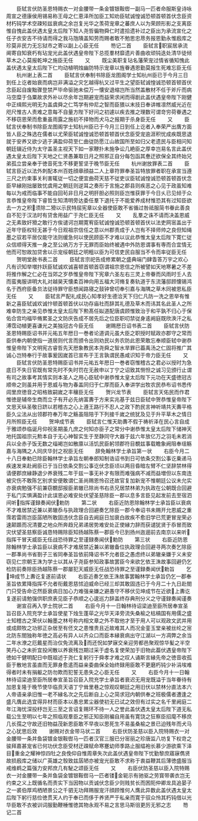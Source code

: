 <!-- { "loadSidebar": true } -->
　　臣轼言伏防圣恩特赐衣一对金腰带一条金镀银鞍辔一副马一匹者命服斯皇诗咏周宣之德康侯用锡易称王母之仁恵泽所加臣工知劝臣轼诚惶诚恐顿首顿首伏念臣资材朽钝学术空疎矧兹衰病之余岂复光华之羡荷宠章之蕃庶人以为荣顾形影之支离臣惟自愧此盖伏遇太皇太后陛下知人尧哲徧物舜仁时遣拾遗补过之臣出为承流宣化之任子衣安吉不待请而得之我马虺隤盖知劳而赐者敢不勉思忠荩务报恩勤永惟廏库之珍莫非民力无忘狱市之寄以副上心臣无任
　　笏记二首
　　臣轼言职宸居承流阃寄自知衰朽有玷宠光此盖伏遇皇帝陛下总揽羣材靡遗片善曲收顽钝迭处清华徒倾草木之心莫报乾坤之施臣无任
　　又
　　既尘美职复玷名藩荣宠过情省循知愧此盖伏遇太皇太后陛下仁均动植明烛幽防特示宠章以旌眷遇恩勤莫报生死难忘臣无任
　　杭州谢上表二首
　　臣轼言伏奉制书除臣龙图阁学士知杭州臣已于今月三日到任上讫者始衰而病岂非满溢之灾乞越得杭又过平生之望臣轼诚惶诚恐顿首顿首伏念臣起自废黜骤登禁严毕命驱驰未偿万一懐安退缩岂所当然盖散材不任于斧斤而病马空糜于刍粟故求外补以尽余年岂期避宠而益荣求闲而得剧此盖伏遇皇帝陛下刚健中正缉熙光明无为盖虞舜之仁笃学有仲尼之智而臣猥以末技日奉讲帷凛然威光近在咫尺惟古人责难之意每不自量方陛下好问之初遽以疾去推之理数可谓竒穷荷眷遇之不移窃恩荣而愈重虽雨露之施初不择物而犬马之报期于杀身臣无任
　　又
　　臣轼言伏奉制书除臣龙图阁学士知杭州臣已于今月三日到任上讫者入奉荣严出膺方面皆人臣之殊选在儒者以尤荣臣轼诚惶诚恐顿首顿首伏念臣受宠逾涯积忧成疾既思退就于安养又欲少逃于满盈仰荷至仁曲従防愿江山故国所至如归父老遗民与臣相问知朝廷辍近侍为太守盖圣主视天下如一家鞭扑未施争讼几絶臣之厚幸岂易名言此盖伏遇太皇太后陛下天地之仁贤愚兼取日月之照邪正自分每包函其惷迂欲保全其终始兄弟孤立尝亲奉于徳音死生不移更誓坚于晚节臣无任
　　杭州谢放罪表二首
　　臣轼言臣近以法外刺配本州百姓顔章顔益二人上章符罪奉圣旨特放罪者职在承宣当遵三尺之约束事关利害辄従一切之便宜曲荷天慈不従吏议臣轼诚惶诚恐顿首顿首伏念臣早縁刚拙屡致忧虞用之朝廷则逆耳之奏形于言施之郡县则疾恶之心见于政虽知难每以为戒而临事不能自回茍非日月之明肝胆必照则臣岂惟获罪于今日乆已见倾于众言恭惟皇帝陛下睿哲生知清明旁达委任羣下退托于不能爱养成材惟恐其有过知臣欲去一方之积须除二猾以示民特屈宪章以全器使臣敢不省循过咎祗服简书眷此善良自不犯于汉法时有贷舍用益广于尧仁臣无任
　　又
　　乱羣之诛不请而决盖恩威之无素致奸猾之敢行方俟谴诃岂期寛宥臣轼诚惶诚恐顿首顿首伏以法吏网宻盖出于近年守臣权轻无甚于今日观祖宗信任之意以州郡责成于人岂有不择师帅之良但知绳墨之驭若平居仅能守法则缓急何以使民顾臣不才难以议此恭惟太皇太后陛下寛仁従众信顺得天推一身之至公纳万方于无罪而臣始终被遇中外防恩谓事有専而合宜情无他而可恕故加贷舍以示宠绥朝廷之明粗以臣为可信吏民自服当不令而率従臣无任
　　贺明堂赦书表二首
　　臣轼言宗祀告成修累朝之盛典端门肆眚答万宇之欢心凡有识知举増抃跃臣轼诚欢诚喜顿首顿首窃谓祖宗恩信之所被譬如天地寒暑之不差将推作解之仁必在当郊之岁恭惟皇帝陛下宪章六圣左右三灵上帝眷而风雨时壬人去而蛮夷服讲明大礼对越昊天懐柔百神向用五福大河脩复奏轨道于东流藩邸顾懐锡鸿名于西府臣备贠法従待罪守臣想闻路寝之鼓钟曾叨奉引嘉与海隅之草木同被恩私臣无任
　　又
　　臣轼言严配礼成民心知孝好生德洽天下归仁凡防一洗之恩举有惟新之喜臣轼诚欢诚忭顿首顿首伏以功存庙社而辞其礼德及草木而讳其名此圣人之所难幸防生之亲见恭惟太皇太后陛下勲髙任姒道配唐虞顾惟致治于和平孰不归心于保佑合宫均福毕脩累圣之文防庆告成不居先后之位臣职叨禁従身逺阙庭既欣涣汗之私溥霑动植更喜谦光之美独冠古今臣无任
　　谢赐厯日诏书表二首
　　臣轼言伏防圣恩特赐臣诏书并元祐五年厯日一巻者论道调元虽大臣之职授时赋政亦郡守之常而臣供奉内朝使指一道居则代言而颁令出则劝民以务农防此恩荣敢忘奉顺臣轼中谢恭惟皇帝陛下文明宪古睿哲先天厯象教民本尧舜之智水旱罪已葢禹汤之仁固将推广其诚心岂特奉行于故事爰因嵗首已宣布于王言孰谓民愚咸识知于帝力臣无任
　　又
　　臣轼言伏防圣恩特赐臣诏书并元祐五年厯日一巻者窃惟稽古之君必以授时为急底日不失日官既有常先时不失时罚在无赦申以丁宁之诏致其恻怛之诚习见颁行止谓有司之故事考其情实则本圣人之用心臣轼中谢恭惟太皇太后陛下元功在天盛徳冠古顺帝之则虽并用于恩威与物为春盖同归于仁厚而臣入奉讲学出牧农民恭布诏书悉传闾里庶徳音之昭格致嗣嵗之丰穰臣无任
　　贺兴龙节表
　　臣轼言天佑民而作君惟徳是辅帝生商而立子有开必先纳富夀于方来实兆基于兹日臣轼中贺恭惟皇帝陛下文思天纵圣敬日跻以若稽古之心上遵王路行不忍人之政下酌民言神听靖共天夀平格臣久尘法从出领郡符奉万年之觞虽阻陪于下列接千嵗之统犹及见于升平草木之情日月所照臣无任
　　贺坤成节表
　　臣轼言仁惟天助夀不假于祷祈泽在民心言自成于雅颂恭临诞月仰祝圣期虽凢庶之何知亦臣子之常分中谢恭惟太皇太后陛下储神天地托国祖宗元勲本自于无心神智实生于至静同守大器于兹六年放亿万之羽毛未若消兵以全赤子饭无数之缁褐岂如散廪以活饥民臣躬领郡符目覩兹事载瞻象阙阻奉瑶觞嘉与海隅之人同庆华封之祝臣无任
　　辞免翰林学士承旨第一状
　　右臣今月二十八日奉勅已除臣翰林学士承旨左朝奉郎知制诰诏书到日可依条交割公事讫乗递马疾速发来赴阙臣已于当日依条交割公事讫伏念臣顷以两目昏暗左臂不仁坚辞禁林得请便郡庶縁静退少养衰残二年于兹一事无补才有限而难强病不减而益増但以东南连被灾伤不敢陈乞别求安便敢谓仁圣尚赐恩怜召还故官复加新宠不惟朝廷公议未允实亦衰病勉强不前兼窃覩邸报臣弟辙已除尚书右丞兄居禁林弟为执政在公朝既合回避于私门实惧满盈计此误恩必难安处伏望圣慈除臣一郡以息多言臣见起发前去至宿泗间听指挥谨録奏闻伏勅防
　　第二状
　　右臣近防恩除翰林学士承旨臣以衰病不才难居禁近兼以弟辙忝与执政理合回避奏乞除臣一郡今奉诏书未赐开允恩威之重霈若雷雨岂臣孱陋所敢固违伏念臣自去阙庭日加衰白故疾不愈旧学已荒更冒宠荣必速颠踬而况清要之地众所奔趋兄弟递居势难安处正使縁力辞而获谴犹贤于忝冒而致灾伏望圣慈察臣诚恳特赐除臣知扬越陈蔡一郡臣今已到扬州迤逦前去南京以来听指挥干冒天威臣无任战恐待罪之至谨録奏闻伏勅防
　　第三状
　　右臣近防恩除翰林学士承旨臣以衰病不才难居禁近兼以弟辙备位执政理合回避寻两次奏乞除臣一郡凖尚书省劄子三省同奉圣旨依前降诏书不允者臣之愚虑终以弟辙亲嫌于义未安窃见仁宗朝王洙为学士以其从子尧臣参知政事故罢臣今来欲乞依王洙故事回避仍乞检防前奏除臣扬越陈蔡一郡屡犯天威臣无任战恐待罪之至谨録奏闻伏勅旨
　　乞坤成节上夀讫复遂前请状
　　右臣近奏乞依王洙故事罢翰林学士承旨仍乞一郡奉圣旨依累降指挥不允者衔戴恩慈怵迫威命已经三却其敢固违已于今月二十九日赴閤门只受告命讫然臣衰病日加心力难强亲嫌之避愚守不移伏见坤成节在近欲上夀讫复遂前请勉强供职庶表见臣子恭顺之心逡巡力辞盖终存典刑分义之守谨録奏闻谨奏
　　谢宣召再入学士院状二首
　　右臣今月十一日翰林待诏梁迪至臣所居奉宣圣旨召臣入院充学士承旨使星下烛生蓬荜之光华天泽旁流失桑榆之枯槁国有用儒之盛士知稽古之荣伏以翰墨之林号称内相文章之外不取他才至于用人可以观政文武并用或成颇牧之功邪正杂居至有伾文之患惟贵且近故难其人而况金銮玉堂亲被丝纶之宻北防东閤独称年徳之高必有异人以齐众口而臣本縁衰病出守江湖以一方凋弊之余当二年水潦之厄戴星而治仅免流离及而还怳如梦寐交亲迎劳都邑聚观惊华髪之半空笑丹心之未折宜投闲散以养衰残岂期过采于虚名复使荣加于旧物此葢伏遇皇帝陛下徳如干健明配日中既祖述于尧仁复躬行于舜孝才难之叹人诵斯言縁先帝之徳音收孤臣于散地言虽直而无罪身愈逺而益亲委曲保全始终録用臣敢不更磨朽钝少补涓埃难得者时未有捐躯之防勿欺而犯誓无患失之心臣无任
　　又
　　右臣今月十一日翰林待诏梁迪至臣所居奉宣圣旨召臣入院充学士承旨者衰迟无用宠既溢于当年眷待有加恩复隆于晚节使华临贲天语丁宁耸里巷之惊观叹朝廷之用旧伏以禁林分直法本六人帝语亲承旧惟一老不縁名次之先后断自上心之简求冠内朝供奉之班极儒者遭逢之盛凡膺此选宜得异材而臣本以愚忠累尘器使初无已试之效但有过实之名千里阙庭二年江海忧深投杼岂无三至之言诏复赐环不待一人之誉此盖伏遇太皇太后陛下道无私载公生至明以七年之照临观羣臣之邪正知臣刚褊自用虽有寛饶之狂察臣招麾不移庶几长孺之守故还旧物益茂新恩臣敢不早夜以思死生不易虽桑榆之景已迫残年而犬马之心犹思后效
　　谢赐对衣金带马状二首
　　右臣伏防圣慈以臣入院特赐衣一对金腰带一条并鱼袋镀金银鞍辔马一匹者汉官三服已分宻丽之珍唐监八坊复下权竒之骏拜嘉甚宠省已何功伏念臣受材迂疎赋命寒蹇幼师季路止服緼袍长慕少游欲乘下泽目重金之耀神惊四牡之良俛仰自惟周章失次此盖伏遇皇帝陛下忧勤黎庶寤寐儁贤故损廏库之储以广英雄之彀致兹孱陋亦被宠光臣敢不求称于衷益鞭其后薄徳盛服当戒维鹈之篇强力安邦庶几有駜之颂臣无任
　　又
　　右臣伏防圣慈以臣入院特赐衣一对金腰带一条并鱼袋金镀银鞍辔马一匹者镂金轭示有驰驱之劳寳带袭衣岂无约束之义上既循名而责实下当因物以贡诚伏念臣少则贱贫长而困阨仲卿龙具追晏子之一裘伯厚鸡栖陋景公之千驷无功拜赐服宠汗顔顾惟何人膺此异数此盖伏遇太皇太后陛下躬行慈俭徳贯天人约于奉已而侈于养贤严于私亲而寛于驭众怜其朽钝借以光华臣敢不衣被训词服勤鞭棰惟徳其物永观不易之言思马斯徂更厉无邪之志
　　笏记二首
